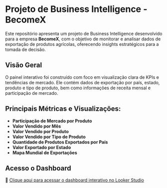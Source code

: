 # Projeto de Business Intelligence - BecomeX

Este repositório apresenta um projeto de Business Intelligence desenvolvido para a empresa **BecomeX**, com o objetivo de monitorar e analisar dados de exportação de produtos agrícolas, oferecendo insights estratégicos para a tomada de decisão.

## Visão Geral

O painel interativo foi construído com foco em visualização clara de KPIs e tendências de mercado. Ele contém dados de exportação por país, estado, produto e tipo de produto, bem como informações de receita mensal e participação de mercado.

## Principais Métricas e Visualizações:

* **Participação de Mercado por Produto**
* **Valor Vendido por Mês**
* **Valor Vendido por Produto**
* **Valor Vendido por Tipo de Produto**
* **Quantidade de Produtos Exportados por País**
* **Valor Exportado por Estado**
* **Mapa Mundial de Exportações**

## Acesso o Dashboard

📍 [Clique aqui para acessar o dashboard interativo no Looker Studio](https://lookerstudio.google.com/reporting/fad274f1-4028-4560-acb8-dd91679eab9b)
